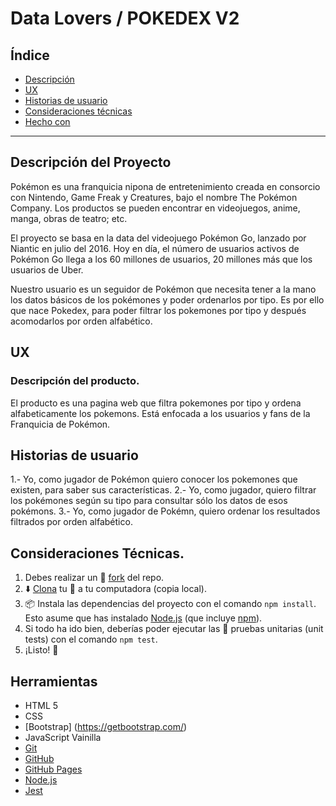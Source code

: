 # Data Lovers / POKEDEX V2

## Índice

- [Descripción](#descripción)
- [UX](#UX)
- [Historias de usuario](#historias-de-usuario)
- [Consideraciones técnicas](#consideraciones-técnicas)
- [Hecho con](#hecho-con)

---

## Descripción del Proyecto

Pokémon es una franquicia nipona de entretenimiento creada en consorcio con Nintendo, 
Game Freak y Creatures, bajo el nombre The Pokémon Company. Los productos se pueden
encontrar en videojuegos, anime, manga, obras de teatro; etc.

El proyecto se basa en la data del videojuego Pokémon Go, lanzado por Niantic en julio
del 2016. Hoy en día, el número de usuarios activos de Pokémon Go llega a los 60 millones 
de usuarios, 20 millones más que los usuarios de Uber. 

Nuestro usuario es un seguidor de Pokémon que necesita tener a la mano los datos básicos
de los pokémones y poder ordenarlos por tipo. Es por ello que nace Pokedex, para poder filtrar
los pokemones por tipo y después acomodarlos por orden alfabético. 

## UX

### Descripción del producto.
El producto es una pagina web que filtra pokemones por tipo y ordena alfabeticamente los pokemons. 
Está enfocada a los usuarios y fans de la Franquicia de Pokémon. 

## Historias de usuario

1.- Yo, como jugador de Pokémon quiero conocer los pokemones que existen, para saber sus características. 
2.- Yo, como jugador, quiero filtrar los pokémones según su tipo para consultar sólo los datos de esos pokémons.
3.- Yo, como jugador de Pokémn, quiero ordenar los resultados filtrados por orden alfabético.


## Consideraciones Técnicas.

1. Debes realizar un :fork_and_knife:
   [fork](https://help.github.com/articles/fork-a-repo/) del repo.
2. :arrow_down: [Clona](https://help.github.com/articles/cloning-a-repository/)
   tu :fork_and_knife: a tu computadora (copia local).
3. 📦 Instala las dependencias del proyecto con el comando `npm install`. Esto
   asume que has instalado [Node.js](https://nodejs.org/) (que incluye [npm](https://docs.npmjs.com/)).
4. Si todo ha ido bien, deberías poder ejecutar las :traffic_light:
   pruebas unitarias (unit tests) con el comando `npm test`.
5. ¡Listo! :rocket:

## Herramientas
- HTML 5
- CSS 
- [Bootstrap] (https://getbootstrap.com/)
- JavaScript Vainilla
- [Git](https://git-scm.com/)
- [GitHub](https://github.com/)
- [GitHub Pages](https://pages.github.com/)
- [Node.js](https://nodejs.org/)
- [Jest](https://jestjs.io/)
